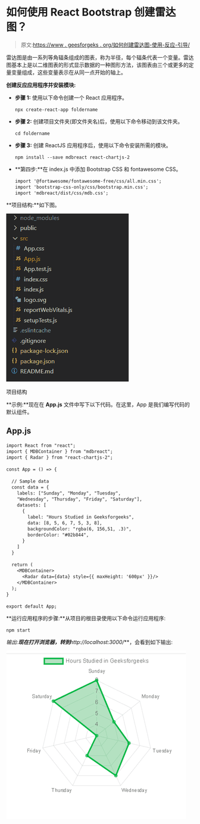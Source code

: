 # 如何使用 React Bootstrap 创建雷达图？

> 原文:[https://www . geesforgeks . org/如何创建雷达图-使用-反应-引导/](https://www.geeksforgeeks.org/how-to-create-radar-chart-using-react-bootstrap/)

雷达图是由一系列等角辐条组成的图表，称为半径，每个辐条代表一个变量。雷达图基本上是以二维图表的形式显示数据的一种图形方法，该图表由三个或更多的定量变量组成，这些变量表示在从同一点开始的轴上。

**创建反应应用程序并安装模块:**

*   **步骤 1:** 使用以下命令创建一个 React 应用程序。

    ```
    npx create-react-app foldername
    ```

*   **步骤 2:** 创建项目文件夹(即文件夹名)后，使用以下命令移动到该文件夹。

    ```
    cd foldername
    ```

*   **步骤 3:** 创建 ReactJS 应用程序后，使用以下命令安装所需的模块。

    ```
    npm install --save mdbreact react-chartjs-2
    ```

*   **第四步:**在 index.js 中添加 Bootstrap CSS 和 fontawesome CSS。

    ```
    import '@fortawesome/fontawesome-free/css/all.min.css';  
    import 'bootstrap-css-only/css/bootstrap.min.css';  
    import 'mdbreact/dist/css/mdb.css';
    ```

**项目结构:**如下图。

![](img/f04ae0d8b722a9fff0bd9bd138b29c23.png)

项目结构

**示例:**现在在 **App.js** 文件中写下以下代码。在这里，App 是我们编写代码的默认组件。

## App.js

```
import React from "react";
import { MDBContainer } from "mdbreact";
import { Radar } from "react-chartjs-2";

const App = () => {

  // Sample data
  const data = {
    labels: ["Sunday", "Monday", "Tuesday", 
    "Wednesday", "Thursday", "Friday", "Saturday"],
    datasets: [
      {
        label: "Hours Studied in Geeksforgeeks",
        data: [8, 5, 6, 7, 5, 3, 8],
        backgroundColor: "rgba(6, 156,51, .3)",
        borderColor: "#02b844",
      }
    ]
  }

  return (
    <MDBContainer>
      <Radar data={data} style={{ maxHeight: '600px' }}/>
    </MDBContainer>
  );
}

export default App;
```

**运行应用程序的步骤:**从项目的根目录使用以下命令运行应用程序:

```
npm start
```

**输出:**现在打开浏览器，转到***http://localhost:3000/***，会看到如下输出:

![](img/8a9001757d38f086de52686af0f70869.png)